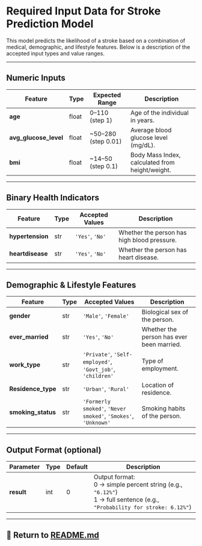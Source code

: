 # Required Input Data for Stroke Prediction Model

This model predicts the likelihood of a stroke based on a combination of medical, demographic, and lifestyle features. Below is a description of the accepted input types and value ranges.

---

## Numeric Inputs

| Feature                 | Type  | Expected Range       | Description                                     |
| ----------------------- | ----- | -------------------- | ----------------------------------------------- |
| **age**                 | float | 0–110 (step 1)       | Age of the individual in years.                 |
| **avg\_glucose\_level** | float | \~50–280 (step 0.01) | Average blood glucose level (mg/dL).            |
| **bmi**                 | float | \~14–50 (step 0.1)   | Body Mass Index, calculated from height/weight. |

---

## Binary Health Indicators

| Feature          | Type | Accepted Values | Description                                 |
| ---------------- | ---- | --------------- | ------------------------------------------- |
| **hypertension** | str  | `'Yes'`, `'No'` | Whether the person has high blood pressure. |
| **heartdisease** | str  | `'Yes'`, `'No'` | Whether the person has heart disease.       |

---

## Demographic & Lifestyle Features

| Feature             | Type | Accepted Values                                                | Description                               |
| ------------------- | ---- | -------------------------------------------------------------- | ----------------------------------------- |
| **gender**          | str  | `'Male'`, `'Female'`                                           | Biological sex of the person.             |
| **ever\_married**   | str  | `'Yes'`, `'No'`                                                | Whether the person has ever been married. |
| **work\_type**      | str  | `'Private'`, `'Self-employed'`, `'Govt_job'`, `'children'`     | Type of employment.                       |
| **Residence\_type** | str  | `'Urban'`, `'Rural'`                                           | Location of residence.                    |
| **smoking\_status** | str  | `'Formerly smoked'`, `'Never smoked'`, `'Smokes'`, `'Unknown'` | Smoking habits of the person.             |

---

## Output Format (optional)

| Parameter  | Type | Default | Description                                                                                                                  |
| ---------- | ---- | ------- | ---------------------------------------------------------------------------------------------------------------------------- |
| **result** | int  | 0       | Output format:<br>0 → simple percent string (e.g., `"6.12%"`)<br>1 → full sentence (e.g., `"Probability for stroke: 6.12%"`) |

---

## 🔗 Return to [README.md](README.md)
